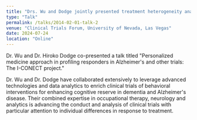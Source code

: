 ```yaml
---
title: "Drs. Wu and Dodge jointly presented treatment heterogeneity analyses at the Clinical Trials Forum"
type: "Talk"
permalink: /talks/2014-02-01-talk-2
venue: "Clinical Trials Forum, University of Nevada, Las Vegas"
date: 2024-07-24
location: "Online"
---
```


Dr. Wu and Dr. Hiroko Dodge co-presented a talk titled "Personalized medicine approach in profiling responders in Alzheimer's and other trials: The I-CONECT project."

Dr. Wu and Dr. Dodge have collaborated extensively to leverage advanced technologies and data analytics to enrich clinical trials of behavioral interventions for enhancing cognitive reserve in dementia and Alzheimer's disease. Their combined expertise in occupational therapy, neurology and analytics is advancing the conduct and analysis of clinical trials with particular attention to individual differences in response to treatment.
